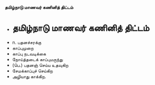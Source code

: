 **தமிழ்நாடு மாணவர் கணினித் திட்டம்**
- # தமிழ்நாடு மாணவர் கணினித் திட்டம்
- n. பதனச்சரக்கு
- காப்புமுறை
- காப்பு நடவடிக்கை
- நோய்த்தடைக் காப்புமருந்து
- (பெ.) பதனஞ் செய்ய உதவுகிற
- சேமக்காப்புச் செய்கிற
- அழியாது காக்கிற.

